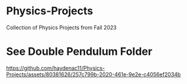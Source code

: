 # Physics-Projects
Collection of Physics Projects from Fall 2023


# See Double Pendulum Folder
https://github.com/haydenac11/Physics-Projects/assets/80381626/257c799b-2020-461e-9e2e-c4056ef2034b

